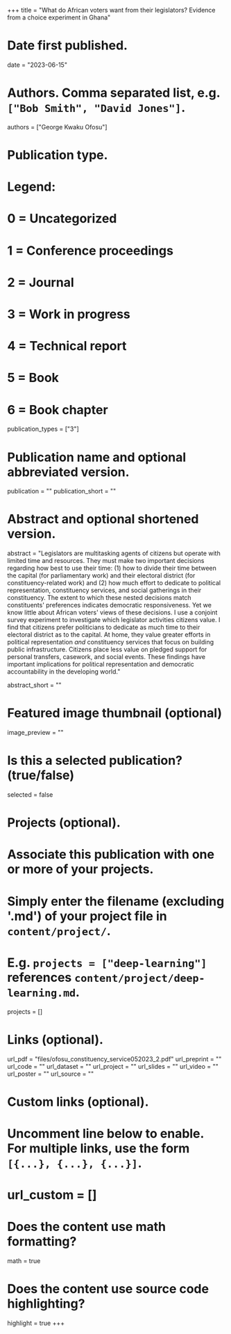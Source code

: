 +++
title = "What do African voters want from their legislators? Evidence from a choice experiment in Ghana"

# Date first published.
date = "2023-06-15"

# Authors. Comma separated list, e.g. `["Bob Smith", "David Jones"]`.
authors = ["George Kwaku Ofosu"]

# Publication type.
# Legend:
# 0 = Uncategorized
# 1 = Conference proceedings
# 2 = Journal
# 3 = Work in progress
# 4 = Technical report
# 5 = Book
# 6 = Book chapter
publication_types = ["3"]

# Publication name and optional abbreviated version.
publication = ""
publication_short = ""

# Abstract and optional shortened version.
abstract = "Legislators are multitasking agents of citizens but operate with limited time and resources. They must make two important decisions regarding how best to use their time: (1) how to divide their time between the capital (for parliamentary work) and their electoral district (for constituency-related work) and (2) how much effort to dedicate to political representation, constituency services, and social gatherings in their constituency. The extent to which these nested decisions match constituents' preferences indicates democratic responsiveness. Yet we know little about African voters' views of these decisions. I use a conjoint survey experiment to investigate which legislator activities citizens value. I find that citizens prefer politicians to dedicate as much time to their electoral district as to the capital. At home, they value greater efforts in political representation *and* constituency services that focus on building public infrastructure. Citizens place less value on pledged support for personal transfers, casework, and social events. These findings have important implications for political representation and democratic accountability in the developing world."

abstract_short = ""

# Featured image thumbnail (optional)
image_preview = ""

# Is this a selected publication? (true/false)
selected = false

# Projects (optional).
#   Associate this publication with one or more of your projects.
#   Simply enter the filename (excluding '.md') of your project file in `content/project/`.
#   E.g. `projects = ["deep-learning"]` references `content/project/deep-learning.md`.
projects = []

# Links (optional).
url_pdf = "files/ofosu_constituency_service052023_2.pdf"
url_preprint = ""
url_code = ""
url_dataset = ""
url_project = ""
url_slides = ""
url_video = ""
url_poster = ""
url_source = ""

# Custom links (optional).
#   Uncomment line below to enable. For multiple links, use the form `[{...}, {...}, {...}]`.
# url_custom = []

# Does the content use math formatting?
math = true

# Does the content use source code highlighting?
highlight = true
+++
